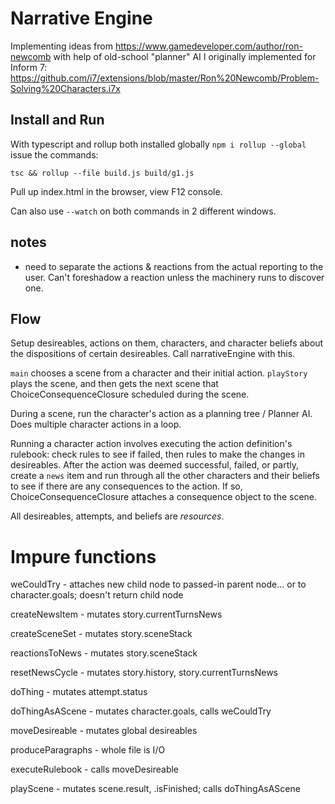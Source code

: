 # Narrative Engine

Implementing ideas from https://www.gamedeveloper.com/author/ron-newcomb with help of old-school "planner" AI I originally implemented for Inform 7: https://github.com/i7/extensions/blob/master/Ron%20Newcomb/Problem-Solving%20Characters.i7x

## Install and Run

With typescript and rollup both installed globally `npm i rollup --global` issue the commands:

`tsc && rollup --file build.js build/g1.js`

Pull up index.html in the browser, view F12 console.

Can also use `--watch` on both commands in 2 different windows.

## notes

- need to separate the actions & reactions from the actual reporting to the user. Can't foreshadow a reaction unless the machinery runs to discover one.

## Flow

Setup desireables, actions on them, characters, and character beliefs about the dispositions of certain desireables. Call narrativeEngine with this.

`main` chooses a scene from a character and their initial action. `playStory` plays the scene, and then gets the next scene that ChoiceConsequenceClosure scheduled during the scene.

During a scene, run the character's action as a planning tree / Planner AI. Does multiple character actions in a loop.

Running a character action involves executing the action definition's rulebook: check rules to see if failed, then rules to make the changes in desireables. After the action was deemed successful, failed, or partly, create a `news` item and run through all the other characters and their beliefs to see if there are any consequences to the action. If so, ChoiceConsequenceClosure attaches a consequence object to the scene.

All desireables, attempts, and beliefs are _resources_.

# Impure functions

weCouldTry - attaches new child node to passed-in parent node... or to character.goals; doesn't return child node

createNewsItem - mutates story.currentTurnsNews

createSceneSet - mutates story.sceneStack

reactionsToNews - mutates story.sceneStack

resetNewsCycle - mutates story.history, story.currentTurnsNews

doThing - mutates attempt.status

doThingAsAScene - mutates character.goals, calls weCouldTry

moveDesireable - mutates global desireables

produceParagraphs - whole file is I/O

executeRulebook - calls moveDesireable

playScene - mutates scene.result, .isFinished; calls doThingAsAScene
